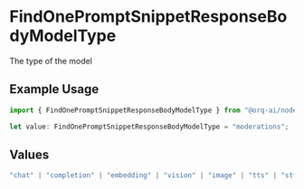 # FindOnePromptSnippetResponseBodyModelType

The type of the model

## Example Usage

```typescript
import { FindOnePromptSnippetResponseBodyModelType } from "@orq-ai/node/models/operations";

let value: FindOnePromptSnippetResponseBodyModelType = "moderations";
```

## Values

```typescript
"chat" | "completion" | "embedding" | "vision" | "image" | "tts" | "stt" | "rerank" | "moderations"
```